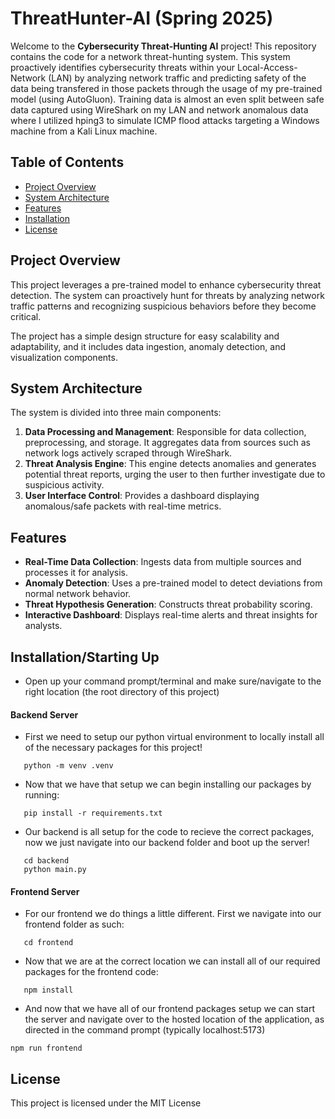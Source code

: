 # ThreatHunter-AI (Spring 2025)

Welcome to the **Cybersecurity Threat-Hunting AI** project! This repository contains the code for a network threat-hunting system. This system proactively identifies cybersecurity threats within your Local-Access-Network (LAN) by analyzing network traffic and predicting safety of the data being transfered in those packets through the usage of my pre-trained model (using AutoGluon). Training data is almost an even split between safe data captured using WireShark on my LAN and network anomalous data where I utilized hping3 to simulate ICMP flood attacks targeting a Windows machine from a Kali Linux machine.

## Table of Contents

- [Project Overview](#project-overview)
- [System Architecture](#system-architecture)
- [Features](#features)
- [Installation](#Installation)
- [License](#license)

## Project Overview

This project leverages a pre-trained model to enhance cybersecurity threat detection. The system can proactively hunt for threats by analyzing network traffic patterns and recognizing suspicious behaviors before they become critical. 

The project has a simple design structure for easy scalability and adaptability, and it includes data ingestion, anomaly detection, and visualization components.

## System Architecture

The system is divided into three main components:

1. **Data Processing and Management**: Responsible for data collection, preprocessing, and storage. It aggregates data from sources such as network logs actively scraped through WireShark.
2. **Threat Analysis Engine**: This engine detects anomalies and generates potential threat reports, urging the user to then further investigate due to suspicious activity.
3. **User Interface Control**: Provides a dashboard displaying anomalous/safe packets with real-time metrics.

## Features

- **Real-Time Data Collection**: Ingests data from multiple sources and processes it for analysis.
- **Anomaly Detection**: Uses a pre-trained model to detect deviations from normal network behavior.
- **Threat Hypothesis Generation**: Constructs threat probability scoring.
- **Interactive Dashboard**: Displays real-time alerts and threat insights for analysts.

## Installation/Starting Up

- Open up your command prompt/terminal and make sure/navigate to the right location (the root directory of this project)


#### Backend Server
- First we need to setup our python virtual environment to locally install all of the necessary packages for this project!
``` 
   python -m venv .venv 
```

- Now that we have that setup we can begin installing our packages by running:
``` 
   pip install -r requirements.txt 
```

- Our backend is all setup for the code to recieve the correct packages, now we just navigate into our backend folder and boot up the server!
```
   cd backend
   python main.py 
```

#### Frontend Server
- For our frontend we do things a little different. First we navigate into our frontend folder as such:
``` 
   cd frontend 
```

- Now that we are at the correct location we can install all of our required packages for the frontend code:
```
   npm install
```

- And now that we have all of our frontend packages setup we can start the server and navigate over to the hosted location of the application, as directed in the command prompt (typically localhost:5173)
```
npm run frontend
```

## License

This project is licensed under the MIT License 

